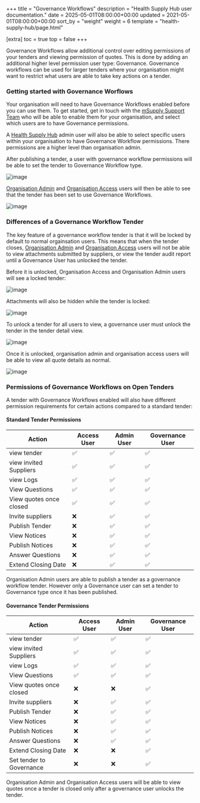 +++
title = "Governance Workflows"
description = "Health Supply Hub user documentation."
date = 2025-05-01T08:00:00+00:00
updated = 2021-05-01T08:00:00+00:00
sort_by = "weight"
weight = 6
template = "health-supply-hub/page.html"

[extra]
toc = true
top = false
+++

Governance Workflows allow additional control over editing permissions of your tenders and viewing permission of quotes. This is done by adding an additional higher level permission user type: Governance. Governance workflows can be used for larger tenders where your organisation might want to restrict what users are able to take key actions on a tender.

### Getting started with Governance Worflows

Your organisation will need to have Governance Workflows enabled before you can use them. To get started, get in touch with the [mSupply Support Team](mailto:health-supply-hub@msupply.foundation) who will be able to enable them for your organisation, and select which users are to have Governance permissions.

A [Health Supply Hub](https://health-supply-hub.msupply.org) admin user will also be able to select specific users within your organisation to have Governance Workflow permissions. There permissions are a higher level than organisation admin.

After publishing a tender, a user with governance workflow permissions will be able to set the tender to Governance Workflow type.

![image](/health-supply-hub/purchaser/images/governance-workflow-select.png)

[Organisation Admin](../organisation#users) and [Organisation Access](../organisation#users) users will then be able to see that the tender has been set to use Governance Workflows.

![image](/health-supply-hub/purchaser/images/normal_user_governance_tender.png)

### Differences of a Governance Workflow Tender

The key feature of a governance workflow tender is that it will be locked by default to normal orgainsation users. This means that when the tender closes, [Organisation Admin](../organisation#users) and [Organisation Access](../organisation#users) users will not be able to view attachments submitted by suppliers, or view the tender audit report until a Governance User has unlocked the tender.

Before it is unlocked, Organisation Access and Organisation Admin users will see a locked tender:

![image](/health-supply-hub/purchaser/images/locked-tender.png)

Attachments will also be hidden while the tender is locked:

![image](/health-supply-hub/purchaser/images/attachments-hidden.png)

To unlock a tender for all users to view, a governance user must unlock the tender in the tender detail view.

![image](/health-supply-hub/purchaser/images/unlock-tender-button.png)

Once it is unlocked, organisation admin and organisation access users will be able to view all quote details as normal.

![image](/health-supply-hub/purchaser/images/unlocked-tender.png)

### Permissions of Governance Workflows on Open Tenders

A tender with Governance Workflows enabled will also have different permission requirements for certain actions compared to a standard tender:

#### Standard Tender Permissions

| Action                  | Access User | Admin User | Governance User |
| ----------------------- | ----------- | ---------- | --------------- |
| view tender             | ✅          | ✅         | ✅              |
| view invited Suppliers  | ✅          | ✅         | ✅              |
| view Logs               | ✅          | ✅         | ✅              |
| View Questions          | ✅          | ✅         | ✅              |
| View quotes once closed | ✅          | ✅         | ✅              |
| Invite suppliers        | ❌          | ✅         | ✅              |
| Publish Tender          | ❌          | ✅         | ✅              |
| View Notices            | ❌          | ✅         | ✅              |
| Publish Notices         | ❌          | ✅         | ✅              |
| Answer Questions        | ❌          | ✅         | ✅              |
| Extend Closing Date     | ❌          | ✅         | ✅              |

<div class="note">
	Organisation Admin users are able to publish a tender as a governance workflow tender. However only a Governance user can set a tender to Governance type once it has been published.
</div>

#### Governance Tender Permissions

| Action                   | Access User | Admin User | Governance User |
| ------------------------ | ----------- | ---------- | --------------- |
| view tender              | ✅          | ✅         | ✅              |
| view invited Suppliers   | ✅          | ✅         | ✅              |
| view Logs                | ✅          | ✅         | ✅              |
| View Questions           | ✅          | ✅         | ✅              |
| View quotes once closed  | ❌          | ❌         | ✅              |
| Invite suppliers         | ❌          | ✅         | ✅              |
| Publish Tender           | ❌          | ✅         | ✅              |
| View Notices             | ❌          | ✅         | ✅              |
| Publish Notices          | ❌          | ✅         | ✅              |
| Answer Questions         | ❌          | ✅         | ✅              |
| Extend Closing Date      | ❌          | ❌         | ✅              |
| Set tender to Governance | ❌          | ❌         | ✅              |

<div class="note">
	Organisation Admin and Organisation Access users will be able to view quotes once a tender is closed only after a governance user unlocks the tender.
</div>
